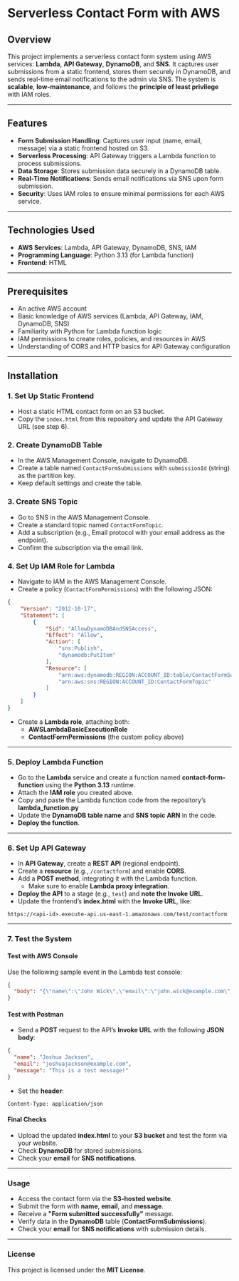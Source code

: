 # Serverless Contact Form with AWS

## Overview

This project implements a serverless contact form system using AWS services: **Lambda**, **API Gateway**, **DynamoDB**, and **SNS**. It captures user submissions from a static frontend, stores them securely in DynamoDB, and sends real-time email notifications to the admin via SNS. The system is **scalable**, **low-maintenance**, and follows the **principle of least privilege** with IAM roles.

---

## Features

- **Form Submission Handling**: Captures user input (name, email, message) via a static frontend hosted on S3.  
- **Serverless Processing**: API Gateway triggers a Lambda function to process submissions.  
- **Data Storage**: Stores submission data securely in a DynamoDB table.  
- **Real-Time Notifications**: Sends email notifications via SNS upon form submission.  
- **Security**: Uses IAM roles to ensure minimal permissions for each AWS service.

---

## Technologies Used

- **AWS Services**: Lambda, API Gateway, DynamoDB, SNS, IAM
- **Programming Language**: Python 3.13 (for Lambda function)  
- **Frontend**: HTML 

---

## Prerequisites

- An active AWS account  
- Basic knowledge of AWS services (Lambda, API Gateway, IAM, DynamoDB, SNS)  
- Familiarity with Python for Lambda function logic  
- IAM permissions to create roles, policies, and resources in AWS  
- Understanding of CORS and HTTP basics for API Gateway configuration

---

## Installation

### 1. Set Up Static Frontend

- Host a static HTML contact form on an S3 bucket.  
- Copy the `index.html` from this repository and update the API Gateway URL (see step 6).

### 2. Create DynamoDB Table

- In the AWS Management Console, navigate to DynamoDB.  
- Create a table named `ContactFormSubmissions` with `submissionId` (string) as the partition key.  
- Keep default settings and create the table.

### 3. Create SNS Topic

- Go to SNS in the AWS Management Console.  
- Create a standard topic named `ContactFormTopic`.  
- Add a subscription (e.g., Email protocol with your email address as the endpoint).  
- Confirm the subscription via the email link.

### 4. Set Up IAM Role for Lambda

- Navigate to IAM in the AWS Management Console.  
- Create a policy (`ContactFormPermissions`) with the following JSON:

```json
{
    "Version": "2012-10-17",
    "Statement": [
        {
            "Sid": "AllowDynamoDBAndSNSAccess",
            "Effect": "Allow",
            "Action": [
                "sns:Publish",
                "dynamodb:PutItem"
            ],
            "Resource": [
                "arn:aws:dynamodb:REGION:ACCOUNT_ID:table/ContactFormSubmissions",
                "arn:aws:sns:REGION:ACCOUNT_ID:ContactFormTopic"
            ]
        }
    ]
}


```

- Create a **Lambda role**, attaching both:
  - **AWSLambdaBasicExecutionRole**
  - **ContactFormPermissions** (the custom policy above)

---

### **5. Deploy Lambda Function**

- Go to the **Lambda** service and create a function named **contact-form-function** using the **Python 3.13** runtime.
- Attach the **IAM role** you created above.
- Copy and paste the Lambda function code from the repository’s **lambda_function.py** 
- Update the **DynamoDB table name** and **SNS topic ARN** in the code.
- **Deploy the function**.

---

### **6. Set Up API Gateway**

- In **API Gateway**, create a **REST API** (regional endpoint).
- Create a **resource** (e.g., `/contactform`) and enable **CORS**.
- Add a **POST method**, integrating it with the Lambda function.
  - Make sure to enable **Lambda proxy integration**.
- **Deploy the API** to a stage (e.g., `test`) and **note the Invoke URL**.
- Update the frontend’s **index.html** with the **Invoke URL**, like:

```
https://<api-id>.execute-api.us-east-1.amazonaws.com/test/contactform
```

---

### **7. Test the System**

#### **Test with AWS Console**

Use the following sample event in the Lambda test console:

```json
{
  "body": "{\"name\":\"John Wick\",\"email\":\"john.wick@example.com\",\"message\":\"This is a sample message!\"}"
}
```

#### **Test with Postman**

- Send a **POST** request to the API’s **Invoke URL** with the following **JSON body**:

```json
{
  "name": "Joshua Jackson",
  "email": "joshuajackson@example.com",
  "message": "This is a test message!"
}
```

- Set the **header**:

```
Content-Type: application/json
```

#### **Final Checks**

- Upload the updated **index.html** to your **S3 bucket** and test the form via your website.
- Check **DynamoDB** for stored submissions.
- Check your **email** for **SNS notifications**.

---

### **Usage**

- Access the contact form via the **S3-hosted website**.
- Submit the form with **name**, **email**, and **message**.
- Receive a **"Form submitted successfully"** message.
- Verify data in the **DynamoDB** table (**ContactFormSubmissions**).
- Check your **email** for **SNS notifications** with submission details.

---

### **License**

This project is licensed under the **MIT License**.

